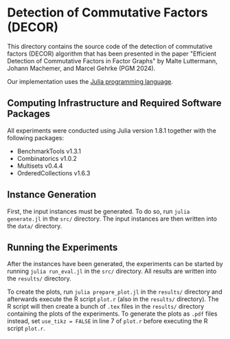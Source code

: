 # Detection of Commutative Factors (DECOR)

This directory contains the source code of the detection of commutative
factors (DECOR) algorithm that has been presented in the paper
"Efficient Detection of Commutative Factors in Factor Graphs" by
Malte Luttermann, Johann Machemer, and Marcel Gehrke (PGM 2024).

Our implementation uses the [Julia programming language](https://julialang.org).

## Computing Infrastructure and Required Software Packages

All experiments were conducted using Julia version 1.8.1 together with the
following packages:
- BenchmarkTools v1.3.1
- Combinatorics v1.0.2
- Multisets v0.4.4
- OrderedCollections v1.6.3

## Instance Generation

First, the input instances must be generated.
To do so, run `julia generate.jl` in the `src/` directory.
The input instances are then written into the `data/` directory.

## Running the Experiments

After the instances have been generated, the experiments can be started by
running `julia run_eval.jl` in the `src/` directory.
All results are written into the `results/` directory.

To create the plots, run `julia prepare_plot.jl` in the `results/` directory
and afterwards execute the R script `plot.r` (also in the `results/` directory).
The R script will then create a bunch of `.tex` files in the `results/` directory
containing the plots of the experiments.
To generate the plots as `.pdf` files instead, set `use_tikz = FALSE` in
line 7 of `plot.r` before executing the R script `plot.r`.